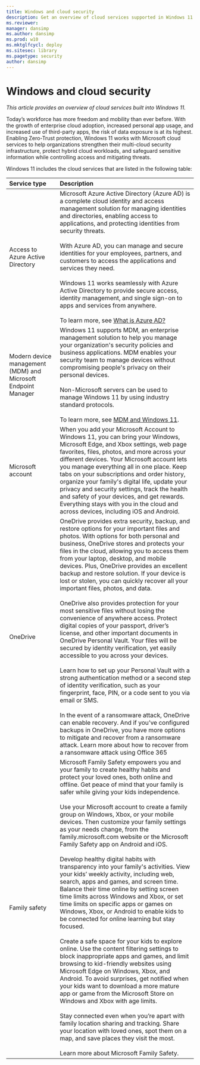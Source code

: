```yaml
---
title: Windows and cloud security
description: Get an overview of cloud services supported in Windows 11
ms.reviewer: 
manager: dansimp
ms.author: dansimp
ms.prod: w10
ms.mktglfcycl: deploy
ms.sitesec: library
ms.pagetype: security
author: dansimp
---
```


# Windows and cloud security

*This article provides an overview of cloud services built into Windows 11.*

Today’s workforce has more freedom and mobility than ever before. With the growth of enterprise cloud adoption, increased personal app usage, and increased use of third-party apps, the risk of data exposure is at its highest. Enabling Zero-Trust protection, Windows 11 works with Microsoft cloud services to help organizations strengthen their multi-cloud security infrastructure, protect hybrid cloud workloads, and safeguard sensitive information while controlling access and mitigating threats. 

Windows 11 includes the cloud services that are listed in the following table:

| Service type | Description |
|:---|:---|
| Access to Azure Active Directory | Microsoft Azure Active Directory (Azure AD) is a complete cloud identity and access management solution for managing identities and directories, enabling access to applications, and protecting identities from security threats.<br/><br/>With Azure AD, you can manage and secure identities for your employees, partners, and customers to access the applications and services they need. <br/><br/>Windows 11 works seamlessly with Azure Active Directory to provide secure access, identity management, and single sign-on to apps and services from anywhere.<br/><br/>To learn more, see [What is Azure AD?](/azure/active-directory/fundamentals/active-directory-whatis) |
| Modern device management (MDM) and Microsoft Endpoint Manager | Windows 11 supports MDM, an enterprise management solution to help you manage your organization's security policies and business applications. MDM enables your security team to manage devices without compromising people's privacy on their personal devices.<br/><br/>Non-Microsoft servers can be used to manage Windows 11 by using industry standard protocols.<br/><br/>To learn more, see [MDM and Windows 11](mdm-windows.md). |
| Microsoft account | When you add your Microsoft Account to Windows 11, you can bring your Windows, Microsoft Edge, and Xbox settings, web page favorites, files, photos, and more across your different devices. Your Microsoft account lets you manage everything all in one place. Keep tabs on your subscriptions and order history, organize your family's digital life, update your privacy and security settings, track the health and safety of your devices, and get rewards. Everything stays with you in the cloud and across devices, including iOS and Android.   |
| OneDrive | OneDrive provides extra security, backup, and restore options for your important files and photos. With options for both personal and business, OneDrive stores and protects your files in the cloud, allowing you to access them from your laptop, desktop, and mobile devices. Plus, OneDrive provides an excellent backup and restore solution. If your device is lost or stolen, you can quickly recover all your important files, photos, and data. <br/><br/>OneDrive also provides protection for your most sensitive files without losing the convenience of anywhere access. Protect digital copies of your passport, driver’s license, and other important documents in OneDrive Personal Vault. Your files will be secured by identity verification, yet easily accessible to you across your devices. <br/><br/>Learn how to set up your Personal Vault with a strong authentication method or a second step of identity verification, such as your fingerprint, face, PIN, or a code sent to you via email or SMS. <br/><br/>In the event of a ransomware attack, OneDrive can enable recovery. And if you’ve configured backups in OneDrive, you have more options to mitigate and recover from a ransomware attack. Learn more about how to recover from a ransomware attack using Office 365 |
| Family safety | Microsoft Family Safety empowers you and your family to create healthy habits and protect your loved ones, both online and offline. Get peace of mind that your family is safer while giving your kids independence.<br/><br/>Use your Microsoft account to create a family group on Windows, Xbox, or your mobile devices. Then customize your family settings as your needs change, from the family.microsoft.com website or the Microsoft Family Safety app on Android and iOS.<br/><br/>Develop healthy digital habits with transparency into your family's activities. View your kids’ weekly activity, including web, search, apps and games, and screen time. Balance their time online by setting screen time limits across Windows and Xbox, or set time limits on specific apps or games on Windows, Xbox, or Android to enable kids to be connected for online learning but stay focused. <br/><br/>Create a safe space for your kids to explore online. Use the content filtering settings to block inappropriate apps and games, and limit browsing to kid-friendly websites using Microsoft Edge on Windows, Xbox, and Android. To avoid surprises, get notified when your kids want to download a more mature app or game from the Microsoft Store on Windows and Xbox with age limits.<br/><br/>Stay connected even when you’re apart with family location sharing and tracking. Share your location with loved ones, spot them on a map, and save places they visit the most. <br/><br/>Learn more about Microsoft Family Safety.   |

